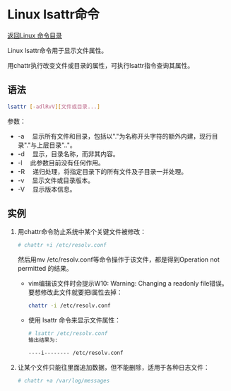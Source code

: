# Linux lsattr命令
[返回Linux 命令目录](11.Linux命令大全.md)

Linux lsattr命令用于显示文件属性。

用chattr执行改变文件或目录的属性，可执行lsattr指令查询其属性。

## 语法
```bash
lsattr [-adlRvV][文件或目录...]
```
参数：
* -a 　显示所有文件和目录，包括以"."为名称开头字符的额外内建，现行目录"."与上层目录".."。
* -d 　显示，目录名称，而非其内容。
* -l 　此参数目前没有任何作用。
* -R 　递归处理，将指定目录下的所有文件及子目录一并处理。
* -v 　显示文件或目录版本。
* -V 　显示版本信息。

## 实例
1. 用chattr命令防止系统中某个关键文件被修改：
    ```bash
    # chattr +i /etc/resolv.conf
    ```
    然后用mv /etc/resolv.conf等命令操作于该文件，都是得到Operation not permitted 的结果。

    * vim编辑该文件时会提示W10: Warning: Changing a readonly file错误。要想修改此文件就要把i属性去掉：
        ```bash
        chattr -i /etc/resolv.conf
        ```
    * 使用 lsattr 命令来显示文件属性：
        ```bash
        # lsattr /etc/resolv.conf
        输出结果为:

        ----i-------- /etc/resolv.conf
        ```

2. 让某个文件只能往里面追加数据，但不能删除，适用于各种日志文件：
    ```bash
    # chattr +a /var/log/messages
    ```
